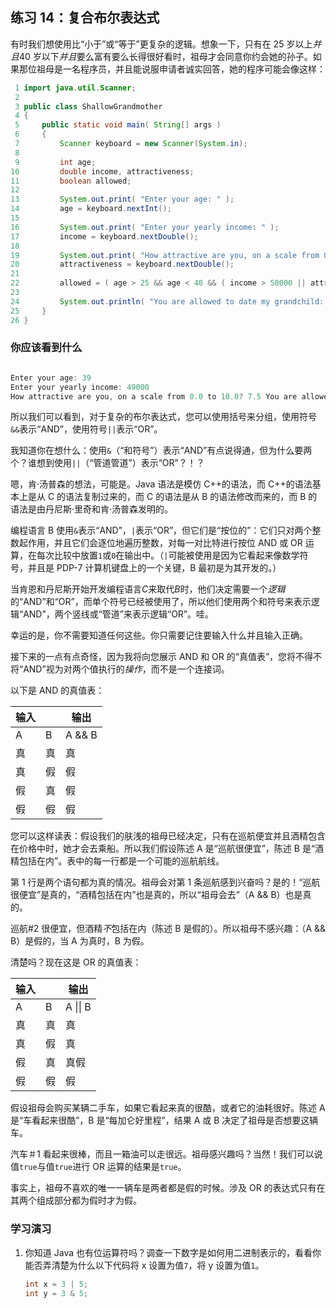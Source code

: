 ## 练习 14：复合布尔表达式



有时我们想使用比“小于”或“等于”更复杂的逻辑。想象一下，只有在 25 岁以上*并且*40 岁以下*并且*要么富有要么长得很好看时，祖母才会同意你约会她的孙子。如果那位祖母是一名程序员，并且能说服申请者诚实回答，她的程序可能会像这样：

```java
 1 import java.util.Scanner;
 2 
 3 public class ShallowGrandmother
 4 {
 5     public static void main( String[] args )
 6     {
 7         Scanner keyboard = new Scanner(System.in);
 8 
 9         int age;
10         double income, attractiveness;
11         boolean allowed;
12 
13         System.out.print( "Enter your age: " );
14         age = keyboard.nextInt();
15 
16         System.out.print( "Enter your yearly income: " );
17         income = keyboard.nextDouble();
18 
19         System.out.print( "How attractive are you, on a scale from 0.0 to 10.0? " );
20         attractiveness = keyboard.nextDouble();
21 
22         allowed = ( age > 25 && age < 40 && ( income > 50000 || attractiveness >= 8.5 ));
23 
24         System.out.println( "You are allowed to date my grandchild: " + allowed );
25     }
26 }
```

### 你应该看到什么

```java

Enter your age: 39
Enter your yearly income: 49000
How attractive are you, on a scale from 0.0 to 10.0? 7.5 You are allowed to date my grandchild: false
```

所以我们可以看到，对于复杂的布尔表达式，您可以使用括号来分组，使用符号`&&`表示“AND”，使用符号`||`表示“OR”。

我知道你在想什么：使用`&`（“和符号”）表示“AND”有点说得通，但为什么要两个？谁想到使用`||`（“管道管道”）表示“OR”？！？

嗯，肯·汤普森的想法，可能是。Java 语法是模仿 C++的语法，而 C++的语法基本上是从 C 的语法复制过来的，而 C 的语法是从 B 的语法修改而来的，而 B 的语法是由丹尼斯·里奇和肯·汤普森发明的。

编程语言 B 使用`&`表示“AND”，`|`表示“OR”，但它们是“按位的”：它们只对两个整数起作用，并且它们会逐位地遍历整数，对每一对比特进行按位 AND 或 OR 运算，在每次比较中放置`1`或`0`在输出中。（`|`可能被使用是因为它看起来像数学符号，并且是 PDP-7 计算机键盘上的一个关键，B 最初是为其开发的。）

当肯恩和丹尼斯开始开发编程语言*C*来取代*B*时，他们决定需要一个*逻辑*的“AND”和“OR”，而单个符号已经被使用了，所以他们使用两个和符号来表示逻辑“AND”，两个竖线或“管道”来表示逻辑“OR”。哇。

幸运的是，你不需要知道任何这些。你只需要记住要输入什么并且输入正确。

接下来的一点有点奇怪，因为我将向您展示 AND 和 OR 的“真值表”，您将不得不将“AND”视为对两个值执行的*操作*，而不是一个连接词。

以下是 AND 的真值表：

| 输入 |  | 输出 | 
| --- | --- | --- |
| A | B | A && B |
| 真 | 真 | 真 |
| 真 | 假 | 假 |
| 假 | 真 | 假 |
| 假 | 假 | 假 |

您可以这样读表：假设我们的肤浅的祖母已经决定，只有在巡航便宜并且酒精包含在价格中时，她才会去乘船。所以我们假设陈述 A 是“巡航很便宜”，陈述 B 是“酒精包括在内”。表中的每一行都是一个可能的巡航航线。

第 1 行是两个语句都为真的情况。祖母会对第 1 条巡航感到兴奋吗？是的！“巡航很便宜”是真的，“酒精包括在内”也是真的，所以“祖母会去”（A && B）也是真的。

巡航#2 很便宜，但酒精*不*包括在内（陈述 B 是假的）。所以祖母不感兴趣：（A && B）是假的，当 A 为真时，B 为假。

清楚吗？现在这是 OR 的真值表：

| 输入 |  | 输出 | 
| --- | --- | --- |
| A | B | A \|\| B |
| 真 | 真 | 真 |
| 真 | 假 | 真 |
| 假 | 真 | 真假 |
| 假 | 假 | 假 |

假设祖母会购买某辆二手车，如果它看起来真的很酷，或者它的油耗很好。陈述 A 是“车看起来很酷”，B 是“每加仑好里程”，结果 A 或 B 决定了祖母是否想要这辆车。

汽车＃1 看起来很棒，而且一箱油可以走很远。祖母感兴趣吗？当然！我们可以说值`true`与值`true`进行 OR 运算的结果是`true`。

事实上，祖母不喜欢的唯一一辆车是两者都是假的时候。涉及 OR 的表达式只有在其两个组成部分都为假时才为假。

### 学习演习

1.  你知道 Java 也有位运算符吗？调查一下数字是如何用二进制表示的，看看你能否弄清楚为什么以下代码将 x 设置为值`7`，将 y 设置为值`1`。

    ```java
    int x = 3 | 5;
    int y = 3 & 5;
    ```

